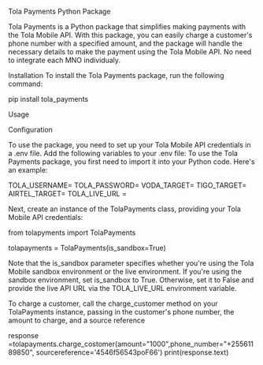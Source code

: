Tola Payments Python Package

Tola Payments is a Python package that simplifies making payments with the Tola Mobile API. With this package, you can easily charge a customer's phone number with a specified amount, and the package will handle the necessary details to make the payment using the Tola Mobile API. No need to integrate each MNO individualy.

Installation
To install the Tola Payments package, run the following command:

pip install tola_payments

Usage

Configuration

To use the package, you need to set up your Tola Mobile API credentials in a .env file. Add the following variables to your .env file:
To use the Tola Payments package, you first need to import it into your Python code. Here's an example:

TOLA_USERNAME=<your Tola Mobile API username>
TOLA_PASSWORD=<your Tola Mobile API password>
VODA_TARGET=<your Vodacom Tola Mobile API target>
TIGO_TARGET=<your Tigo Tola Mobile API target>
AIRTEL_TARGET=<your Airtel Tola Mobile API target>
TOLA_LIVE_URL = <your Tola Live Url>


Next, create an instance of the TolaPayments class, providing your Tola Mobile API credentials:

from tolapyments import TolaPayments

tolapayments = TolaPayments(is_sandbox=True)

Note that the is_sandbox parameter specifies whether you're using the Tola Mobile sandbox environment or the live environment. If you're using the sandbox environment, set is_sandbox to True. Otherwise, set it to False and provide the live API URL via the TOLA_LIVE_URL environment variable.

To charge a customer, call the charge_customer method on your TolaPayments instance, passing in the customer's phone number, the amount to charge, and a source reference

response =tolapayments.charge_costomer(amount="1000",phone_number="+25561189850", sourcereference='4546f56543poF66')
print(response.text)

